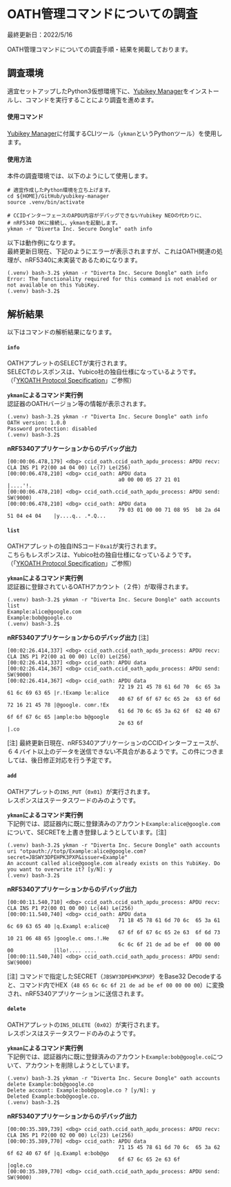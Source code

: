 # OATH管理コマンドについての調査

最終更新日：2022/5/16

OATH管理コマンドについての調査手順・結果を掲載しております。

## 調査環境

適宜セットアップしたPython3仮想環境下に、[Yubikey Manager](https://github.com/Yubico/yubikey-manager)をインストールし、コマンドを実行することにより調査を進めます。

#### 使用コマンド

[Yubikey Manager](https://github.com/Yubico/yubikey-manager)に付属するCLIツール（`ykman`というPythonツール）を使用します。

#### 使用方法

本件の調査環境では、以下のようにして使用します。

```
# 適宜作成したPython環境を立ち上げます。
cd ${HOME}/GitHub/yubikey-manager
source .venv/bin/activate

# CCIDインターフェースのAPDU内容がデバッグできないYubikey NEOの代わりに、
# nRF5340 DKに接続し、ykmanを起動します。
ykman -r "Diverta Inc. Secure Dongle" oath info
```

以下は動作例になります。<br>
最終更新日現在、下記のようにエラーが表示されますが、これはOATH関連の処理が、nRF5340に未実装であるためになります。

```
(.venv) bash-3.2$ ykman -r "Diverta Inc. Secure Dongle" oath info
Error: The functionality required for this command is not enabled or not available on this YubiKey.
(.venv) bash-3.2$
```

## 解析結果

以下はコマンドの解析結果になります。

#### `info`
OATHアプレットのSELECTが実行されます。<br>
SELECTのレスポンスは、Yubico社の独自仕様になっているようです。<br>
（「[YKOATH Protocol Specification](https://developers.yubico.com/OATH/YKOATH_Protocol.html)」ご参照）

<b>`ykman`によるコマンド実行例</b><br>
認証器のOATHバージョン等の情報が表示されます。

```
(.venv) bash-3.2$ ykman -r "Diverta Inc. Secure Dongle" oath info
OATH version: 1.0.0
Password protection: disabled
(.venv) bash-3.2$
```

<b>nRF5340アプリケーションからのデバッグ出力</b>

```
[00:00:06.478,179] <dbg> ccid_oath.ccid_oath_apdu_process: APDU recv: CLA INS P1 P2(00 a4 04 00) Lc(7) Le(256)
[00:00:06.478,210] <dbg> ccid_oath: APDU data
                                    a0 00 00 05 27 21 01                             |....'!.          
[00:00:06.478,210] <dbg> ccid_oath.ccid_oath_apdu_process: APDU send: SW(9000)
[00:00:06.478,210] <dbg> ccid_oath: APDU data
                                    79 03 01 00 00 71 08 95  b8 2a d4 51 04 e4 04    |y....q.. .*.Q...
```

#### `list`
OATHアプレットの独自INSコード`0xa1`が実行されます。<br>
こちらもレスポンスは、Yubico社の独自仕様になっているようです。<br>
（「[YKOATH Protocol Specification](https://developers.yubico.com/OATH/YKOATH_Protocol.html)」ご参照）

<b>`ykman`によるコマンド実行例</b><br>
認証器に登録されているOATHアカウント（２件）が取得されます。

```
(.venv) bash-3.2$ ykman -r "Diverta Inc. Secure Dongle" oath accounts list
Example:alice@google.com
Example:bob@google.co
(.venv) bash-3.2$
```

<b>nRF5340アプリケーションからのデバッグ出力</b> [注]

```
[00:02:26.414,337] <dbg> ccid_oath.ccid_oath_apdu_process: APDU recv: CLA INS P1 P2(00 a1 00 00) Lc(0) Le(256)
[00:02:26.414,337] <dbg> ccid_oath: APDU data
[00:02:26.414,367] <dbg> ccid_oath.ccid_oath_apdu_process: APDU send: SW(9000)
[00:02:26.414,367] <dbg> ccid_oath: APDU data
                                    72 19 21 45 78 61 6d 70  6c 65 3a 61 6c 69 63 65 |r.!Examp le:alice
                                    40 67 6f 6f 67 6c 65 2e  63 6f 6d 72 16 21 45 78 |@google. comr.!Ex
                                    61 6d 70 6c 65 3a 62 6f  62 40 67 6f 6f 67 6c 65 |ample:bo b@google
                                    2e 63 6f                                         |.co  
```

[注] 最終更新日現在、nRF5340アプリケーションのCCIDインターフェースが、６４バイト以上のデータを送信できない不具合があるようです。この件につきましては、後日修正対応を行う予定です。

#### `add`
OATHアプレットの`INS_PUT`（`0x01`）が実行されます。<br>
レスポンスはステータスワードのみのようです。

<b>`ykman`によるコマンド実行例</b><br>
下記例では、認証器内に既に登録済みのアカウント`Example:alice@google.com`について、SECRETを上書き登録しようとしています。[注]

```
(.venv) bash-3.2$ ykman -r "Diverta Inc. Secure Dongle" oath accounts uri "otpauth://totp/Example:alice@google.com?secret=JBSWY3DPEHPK3PXP&issuer=Example"
An account called alice@google.com already exists on this YubiKey. Do you want to overwrite it? [y/N]: y
(.venv) bash-3.2$
```

<b>nRF5340アプリケーションからのデバッグ出力</b>

```
[00:00:11.540,710] <dbg> ccid_oath.ccid_oath_apdu_process: APDU recv: CLA INS P1 P2(00 01 00 00) Lc(44) Le(256)
[00:00:11.540,740] <dbg> ccid_oath: APDU data
                                    71 18 45 78 61 6d 70 6c  65 3a 61 6c 69 63 65 40 |q.Exampl e:alice@
                                    67 6f 6f 67 6c 65 2e 63  6f 6d 73 10 21 06 48 65 |google.c oms.!.He
                                    6c 6c 6f 21 de ad be ef  00 00 00 00             |llo!.... ....    
[00:00:11.540,740] <dbg> ccid_oath.ccid_oath_apdu_process: APDU send: SW(9000)
```

[注] コマンドで指定したSECRET（`JBSWY3DPEHPK3PXP`）をBase32 Decodeすると、コマンド内でHEX（`48 65 6c 6c 6f 21 de ad be ef 00 00 00 00`）に変換され、nRF5340アプリケーションに送信されます。

#### `delete`
OATHアプレットの`INS_DELETE`（`0x02`）が実行されます。<br>
レスポンスはステータスワードのみのようです。

<b>`ykman`によるコマンド実行例</b><br>
下記例では、認証器内に既に登録済みのアカウント`Example:bob@google.co`について、アカウントを削除しようとしています。

```
(.venv) bash-3.2$ ykman -r "Diverta Inc. Secure Dongle" oath accounts delete Example:bob@google.co
Delete account: Example:bob@google.co ? [y/N]: y
Deleted Example:bob@google.co.
(.venv) bash-3.2$
```

<b>nRF5340アプリケーションからのデバッグ出力</b>

```
[00:00:35.389,739] <dbg> ccid_oath.ccid_oath_apdu_process: APDU recv: CLA INS P1 P2(00 02 00 00) Lc(23) Le(256)
[00:00:35.389,770] <dbg> ccid_oath: APDU data
                                    71 15 45 78 61 6d 70 6c  65 3a 62 6f 62 40 67 6f |q.Exampl e:bob@go
                                    6f 67 6c 65 2e 63 6f                             |ogle.co          
[00:00:35.389,770] <dbg> ccid_oath.ccid_oath_apdu_process: APDU send: SW(9000)
```
